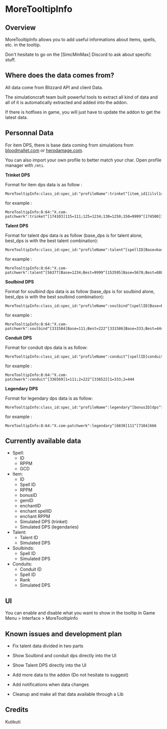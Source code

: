 # MoreTooltipInfo

## Overview
MoreTooltipInfo allows you to add useful informations about items, spells, etc. in the tooltip. 

Don't hesitate to go on the [SimcMinMax] Discord to ask about specific stuff.


## Where does the data comes from?
All data come from Blizzard API and client Data.

The simulationcraft team built powerful tools to extract all kind of data and all of it is automatically extracted and added into the addon.

If there is hotfixes in game, you will just have to update the addon to get the latest data.

## Personnal Data
For item DPS, there is base data coming from simulations from [bloodmallet.com](https://bloodmallet.com/) or [herodamage.com](https://www.herodamage.com/).

You can also import your own profile to better match your char. Open profile manager with `/mti`.

**Trinket DPS**

Format for item dps data is as follow :
```
MoreTooltipInfo:class_id:spec_id:"profileName":trinket^[item_id1]ilvl1=dps1;ilvl2=dps2;ilvl3=dps3^[item_id2]ilvl4=dps4;ilvl5=dps5;ilvl6=dps6
```

for example :
```
MoreTooltipInfo:8:64:"X.com-patchwerk":trinket^[174103]115=111;125=1234;130=1250;150=9999^[174500]115=111;125=123;130=456;135=789
```

**Talent DPS**

Format for talent dps data is as follow (base_dps is for talent alone, best_dps is with the best talent combination):
```
MoreTooltipInfo:class_id:spec_id:"profileName":talent^[spellID]Base=base_dps;Best=best_dps^[spellID2]Base=base_dps2;Best=best_dps2
```

for example :
```
MoreTooltipInfo:8:64:"X.com-patchwerk":talent^[56377]Base=1234;Best=9999^[153595]Base=5678;Best=8888
```

**Soulbind DPS**

Format for soulbind dps data is as follow (base_dps is for soulbind alone, best_dps is with the best soulbind combination):
```
MoreTooltipInfo:class_id:spec_id:"profileName":soulbind^[spellID]Base=base_dps;Best=best_dps^[spellID]Base=base_dps;Best=best_dps
```

for example :
```
MoreTooltipInfo:8:64:"X.com-patchwerk":soulbind^[331584]Base=111;Best=222^[331586]Base=333;Best=444
```

**Conduit DPS**

Format for conduit dps data is as follow:
```
MoreTooltipInfo:class_id:spec_id:"profileName":conduit^[spellID]conduit_rank=dps1;conduit_rank2=dps2^[spellID]conduit_rank=dps3;conduit_rank2=dps4
```

for example :
```
MoreTooltipInfo:8:64:"X.com-patchwerk":conduit^[336569]1=111;2=222^[336522]1=333;2=444
```

**Legendary DPS**

Format for legendary dps data is as follow:
```
MoreTooltipInfo:class_id:spec_id:"profileName":legendary^[bonusID]dps^[bonusID2]dps2
```

for example :
```
MoreTooltipInfo:8:64:"X.com-patchwerk":legendary^[6830]111^[7104]666
```

## Currently available data
- Spell:
  - ID
  - RPPM
  - GCD
- Item:
  - ID
  - Spell ID
  - RPPM
  - bonusID
  - gemID
  - enchantID
  - enchant spellID
  - enchant RPPM
  - Simulated DPS (trinket)
  - Simulated DPS (legendaries)
- Talent:
  - Talent ID
  - Simulated DPS
- Soulbinds:
  - Spell ID
  - Simulated DPS
- Conduits:
  - Conduit ID
  - Spell ID
  - Rank
  - Simulated DPS

## UI
You can enable and disable what you want to show in the tooltip in Game Menu > Interface > MoreTooltipInfo
 
## Known issues and development plan
- Fix talent data divided in two parts

- Show Soulbind and conduit dps directly into the UI

- Show Talent DPS directly into the UI

- Add more data to the addon (Do not hesitate to suggest)

- Add notifications when data changes

- Cleanup and make all that data available through a Lib


## Credits
Kutikuti